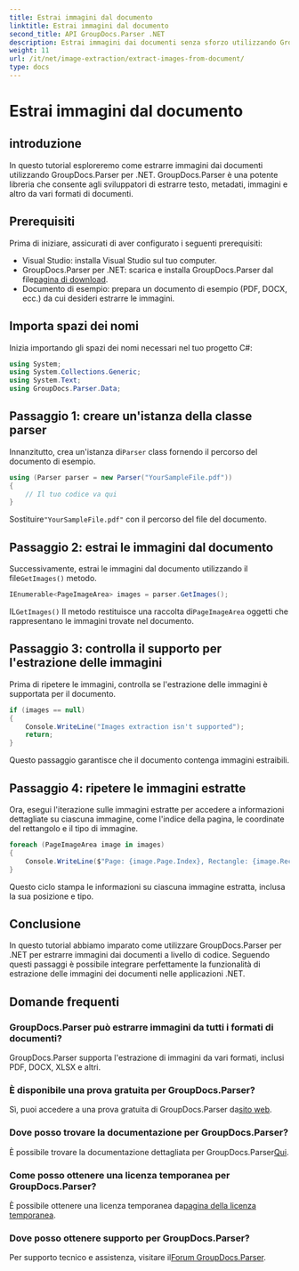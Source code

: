 ```yaml
---
title: Estrai immagini dal documento
linktitle: Estrai immagini dal documento
second_title: API GroupDocs.Parser .NET
description: Estrai immagini dai documenti senza sforzo utilizzando GroupDocs.Parser per .NET. Le tue capacità di elaborazione dei documenti e semplifica le attività di estrazione delle immagini in modo efficiente.
weight: 11
url: /it/net/image-extraction/extract-images-from-document/
type: docs
---
```

# Estrai immagini dal documento

## introduzione
In questo tutorial esploreremo come estrarre immagini dai documenti utilizzando GroupDocs.Parser per .NET. GroupDocs.Parser è una potente libreria che consente agli sviluppatori di estrarre testo, metadati, immagini e altro da vari formati di documenti.
## Prerequisiti
Prima di iniziare, assicurati di aver configurato i seguenti prerequisiti:
- Visual Studio: installa Visual Studio sul tuo computer.
-  GroupDocs.Parser per .NET: scarica e installa GroupDocs.Parser dal file[pagina di download](https://releases.groupdocs.com/parser/net/).
- Documento di esempio: prepara un documento di esempio (PDF, DOCX, ecc.) da cui desideri estrarre le immagini.

## Importa spazi dei nomi
Inizia importando gli spazi dei nomi necessari nel tuo progetto C#:
```csharp
using System;
using System.Collections.Generic;
using System.Text;
using GroupDocs.Parser.Data;
```
## Passaggio 1: creare un'istanza della classe parser
 Innanzitutto, crea un'istanza di`Parser` class fornendo il percorso del documento di esempio.
```csharp
using (Parser parser = new Parser("YourSampleFile.pdf"))
{
    // Il tuo codice va qui
}
```
 Sostituire`"YourSampleFile.pdf"` con il percorso del file del documento.
## Passaggio 2: estrai le immagini dal documento
 Successivamente, estrai le immagini dal documento utilizzando il file`GetImages()` metodo.
```csharp
IEnumerable<PageImageArea> images = parser.GetImages();
```
 IL`GetImages()` Il metodo restituisce una raccolta di`PageImageArea` oggetti che rappresentano le immagini trovate nel documento.
## Passaggio 3: controlla il supporto per l'estrazione delle immagini
Prima di ripetere le immagini, controlla se l'estrazione delle immagini è supportata per il documento.
```csharp
if (images == null)
{
    Console.WriteLine("Images extraction isn't supported");
    return;
}
```
Questo passaggio garantisce che il documento contenga immagini estraibili.
## Passaggio 4: ripetere le immagini estratte
Ora, esegui l'iterazione sulle immagini estratte per accedere a informazioni dettagliate su ciascuna immagine, come l'indice della pagina, le coordinate del rettangolo e il tipo di immagine.
```csharp
foreach (PageImageArea image in images)
{
    Console.WriteLine($"Page: {image.Page.Index}, Rectangle: {image.Rectangle}, Type: {image.FileType}");
}
```
Questo ciclo stampa le informazioni su ciascuna immagine estratta, inclusa la sua posizione e tipo.

## Conclusione
In questo tutorial abbiamo imparato come utilizzare GroupDocs.Parser per .NET per estrarre immagini dai documenti a livello di codice. Seguendo questi passaggi è possibile integrare perfettamente la funzionalità di estrazione delle immagini dei documenti nelle applicazioni .NET.

## Domande frequenti
### GroupDocs.Parser può estrarre immagini da tutti i formati di documenti?
GroupDocs.Parser supporta l'estrazione di immagini da vari formati, inclusi PDF, DOCX, XLSX e altri.
### È disponibile una prova gratuita per GroupDocs.Parser?
 Sì, puoi accedere a una prova gratuita di GroupDocs.Parser da[sito web](https://releases.groupdocs.com/).
### Dove posso trovare la documentazione per GroupDocs.Parser?
 È possibile trovare la documentazione dettagliata per GroupDocs.Parser[Qui](https://tutorials.groupdocs.com/parser/net/).
### Come posso ottenere una licenza temporanea per GroupDocs.Parser?
 È possibile ottenere una licenza temporanea da[pagina della licenza temporanea](https://purchase.groupdocs.com/temporary-license/).
### Dove posso ottenere supporto per GroupDocs.Parser?
 Per supporto tecnico e assistenza, visitare il[Forum GroupDocs.Parser](https://forum.groupdocs.com/c/parser/17).
